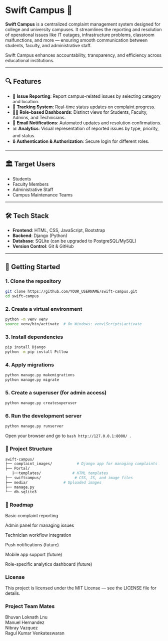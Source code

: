 # Swift Campus 🚀

**Swift Campus** is a centralized complaint management system designed for college and university campuses. It streamlines the reporting and resolution of operational issues like IT outages, infrastructure problems, classroom malfunctions, and more — ensuring smooth communication between students, faculty, and administrative staff.

Swift Campus enhances accountability, transparency, and efficiency across educational institutions.

---

## 🔍 Features

- 📌 **Issue Reporting**: Report campus-related issues by selecting category and location.
- 📅 **Tracking System**: Real-time status updates on complaint progress.
- 🧑‍💼 **Role-based Dashboards**: Distinct views for Students, Faculty, Admins, and Technicians.
- 📨 **Email Notifications**: Automated updates and resolution confirmations.
- 📊 **Analytics**: Visual representation of reported issues by type, priority, and status.
- 🔒 **Authentication & Authorization**: Secure login for different roles.

---

## 🏛️ Target Users

- Students  
- Faculty Members  
- Administrative Staff  
- Campus Maintenance Teams  

---

## 🛠️ Tech Stack

- **Frontend**: HTML, CSS, JavaScript, Bootstrap  
- **Backend**: Django (Python)  
- **Database**: SQLite (can be upgraded to PostgreSQL/MySQL)  
- **Version Control**: Git & GitHub  


---

## 🚀 Getting Started

### 1. Clone the repository
```bash
git clone https://github.com/YOUR_USERNAME/swift-campus.git
cd swift-campus
```
### 2. Create a virtual environment
```bash
python -m venv venv
source venv/bin/activate  # On Windows: venv\Scripts\activate
```
### 3. Install dependencies
```bash
pip install Django
python -m pip install Pillow
```
### 4. Apply migrations
```bash
python manage.py makemigrations
python manage.py migrate
```
### 5. Create a superuser (for admin access)
```bash
python manage.py createsuperuser
```
### 6. Run the development server
```bash
python manage.py runserver
```
Open your browser and go to ```bash http://127.0.0.1:8000/ ```.

### 📁 Project Structure
```bash
swift-campus/
├── complaint_images/           # Django app for managing complaints
├── Portal/           
   ├──templates/              # HTML templates
├── swiftcampus/               # CSS, JS, and image files
├── media/                # Uploaded images
├── manage.py
└── db.sqlite3
```
### 📌 Roadmap
 Basic complaint reporting

 Admin panel for managing issues

 Technician workflow integration

 Push notifications (future)

 Mobile app support (future)

 Role-specific analytics dashboard (future)

### License
This project is licensed under the MIT License — see the LICENSE file for details.

### Project Team Mates
Bhuvan Loknath Lnu  
Manuel Hernandez  
Nibray Vazquez  
Ragul Kumar Venkateswaran  

